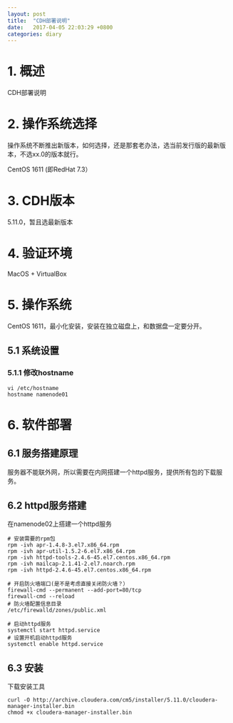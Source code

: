 ```yaml
---
layout: post
title:  "CDH部署说明"
date:   2017-04-05 22:03:29 +0800
categories: diary
---
```


# 1. 概述
CDH部署说明

# 2. 操作系统选择
操作系统不断推出新版本，如何选择，还是那套老办法，选当前发行版的最新版本，不选xx.0的版本就行。

CentOS 1611 (即RedHat 7.3）

# 3. CDH版本
5.11.0，暂且选最新版本

# 4. 验证环境
MacOS + VirtualBox


# 5. 操作系统
CentOS 1611，最小化安装，安装在独立磁盘上，和数据盘一定要分开。
## 5.1 系统设置
### 5.1.1 修改hostname

```
vi /etc/hostname
hostname namenode01

```
# 6. 软件部署
## 6.1 服务搭建原理
服务器不能联外网，所以需要在内网搭建一个httpd服务，提供所有包的下载服务。
## 6.2 httpd服务搭建
在namenode02上搭建一个httpd服务

```
# 安装需要的rpm包
rpm -ivh apr-1.4.8-3.el7.x86_64.rpm
rpm -ivh apr-util-1.5.2-6.el7.x86_64.rpm
rpm -ivh httpd-tools-2.4.6-45.el7.centos.x86_64.rpm
rpm -ivh mailcap-2.1.41-2.el7.noarch.rpm
rpm -ivh httpd-2.4.6-45.el7.centos.x86_64.rpm

# 开启防火墙端口(是不是考虑直接关闭防火墙？）
firewall-cmd --permanent --add-port=80/tcp
firewall-cmd --reload
# 防火墙配置信息目录
/etc/firewalld/zones/public.xml

# 启动httpd服务
systemctl start httpd.service
# 设置开机启动httpd服务
systemctl enable httpd.service

```
## 6.3 安装
下载安装工具

```
curl -O http://archive.cloudera.com/cm5/installer/5.11.0/cloudera-manager-installer.bin
chmod +x cloudera-manager-installer.bin
```
